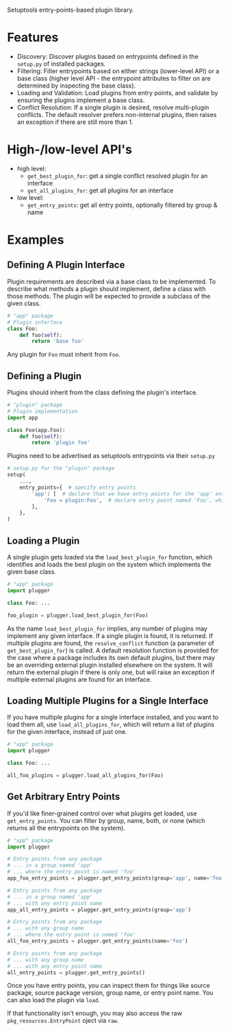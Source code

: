 Setuptools entry-points-based plugin library.

# Features

* Discovery:
    Discover plugins based on entrypoints defined in the
    `setup.py` of installed packages.
* Filtering:
    Filter entrypoints based on either strings (lower-level API)
    or a base class (higher level API - the entrypoint attributes
    to filter on are determined by inspecting the base class).
* Loading and Validation:
    Load plugins from entry points, and validate by ensuring
    the plugins implement a base class.
* Conflict Resolution:
    If a single plugin is desired, resolve multi-plugin conflicts.
    The default resolver prefers non-internal plugins, then raises
    an exception if there are still more than 1.

# High-/low-level API's

* high level:
    * `get_best_plugin_for`: get a single conflict resolved plugin for an interface
    * `get_all_plugins_for`: get all plugins for an interface
* low level:
    * `get_entry_points`: get all entry points, optionally filtered by group & name

# Examples

## Defining A Plugin Interface

Plugin requirements are described via a base class to be implemented.  To describe what methods a plugin should implement, define a class with those methods.  The plugin will be expected to provide a subclass of the given class.

```python
# "app" package
# Plugin interface
class Foo:
    def foo(self):
        return 'base foo'
```

Any plugin for `Foo` must inherit from `Foo`.

## Defining a Plugin

Plugins should inherit from the class defining the plugin's interface.

```python
# "plugin" package
# Plugin implementation
import app

class Foo(app.Foo):
    def foo(self):
        return 'plugin foo'
```

Plugins need to be advertised as setuptools entrypoints via their `setup.py`

```python
# setup.py for the "plugin" package
setup(
    ...,
    entry_points={  # specify entry points
        'app': [  # declare that we have entry points for the 'app' entrypoint group
            'Foo = plugin:Foo',  # declare entry point named 'Foo', which is our 'Foo' class.
        ],
    },
)
```

## Loading a Plugin

A single plugin gets loaded via the `load_best_plugin_for` function, which identifies and loads the best plugin on the system which implements the given base class.

```python
# "app" package
import plugger

class Foo: ...

foo_plugin = plugger.load_best_plugin_for(Foo)
```

As the name `load_best_plugin_for` implies, any number of plugins may implement any given interface.  If a single plugin is found, it is returned.  If multiple plugins are found, the `resolve_conflict` function (a parameter of `get_best_plugin_for`) is called.  A default resolution function is provided for the case where a package includes its own default plugins, but there may be an overriding external plugin installed elsewhere on the system.  It will return the external plugin if there is only one, but will raise an exception if multiple external plugins are found for an interface.

## Loading Multiple Plugins for a Single Interface

If you have multiple plugins for a single interface installed, and you want to load them all, use `load_all_plugins_for`, which will return a list of plugins for the given interface, instead of just one.

```python
# "app" package
import plugger

class Foo: ...

all_foo_plugins = plugger.load_all_plugins_for(Foo)
```

## Get Arbitrary Entry Points

If you'd like finer-grained control over what plugins get loaded, use `get_entry_points`.
You can filter by group, name, both, or none (which returns all the entrypoints on the system).

```python
# "app" package
import plugger

# Entry points from any package
# ... in a group named 'app'
# ... where the entry point is named 'foo'
app_foo_entry_points = plugger.get_entry_points(group='app', name='foo')

# Entry points from any package
# ... in a group named 'app'
# ... with any entry point name
app_all_entry_points = plugger.get_entry_points(group='app')

# Entry points from any package
# ... with any group name
# ... where the entry point is named 'foo'
all_foo_entry_points = plugger.get_entry_points(name='foo')

# Entry points from any package
# ... with any group name
# ... with any entry point name
all_entry_points = plugger.get_entry_points()
```

Once you have entry points, you can inspect them for things like source package, source package version, group name, or entry point name.  You can also load the plugin via `load`.

If that functionality isn't enough, you may also access the raw `pkg_resources.EntryPoint` oject via `raw`.
